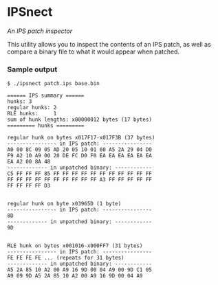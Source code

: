 # IPSnect

*An IPS patch inspector*

This utility allows you to inspect the contents of an IPS patch, as well as
compare a binary file to what it would appear when patched.

### Sample output

```
$ ./ipsnect patch.ips base.bin

====== IPS summary ======
hunks: 3
regular hunks: 2
RLE hunks:     1
sum of hunk lengths: x00000012 bytes (17 bytes)
========= hunks =========

regular hunk on bytes x017F17-x017F3B (37 bytes)
---------------- in IPS patch: ----------------
A0 00 8C 09 05 AD 20 05 10 01 60 A5 2A 29 04 D0
F9 A2 10 A9 00 20 DE FC D0 F0 EA EA EA EA EA EA
EA A2 00 8A 48 
------------- in unpatched binary: ------------
C5 FF FF FF 85 FF FF FF FF FF FF FF FF FF FF FF
FF FF FF FF FF FF FF FF FF FF A3 FF FF FF FF FF
FF FF FF FF D3


regular hunk on byte x03965D (1 byte)
---------------- in IPS patch: ----------------
8D
------------- in unpatched binary: ------------
9D


RLE hunk on bytes x001016-x000FF7 (31 bytes)
---------------- in IPS patch: ----------------
FE FE FE FE ... (repeats for 31 bytes)
------------- in unpatched binary: ------------
A5 2A 85 10 A2 00 A9 16 9D 00 04 A9 00 9D C1 05
A9 09 9D A5 2A 85 10 A2 00 A9 16 9D 00 04 A9
```